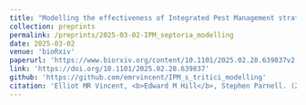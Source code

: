 ```yaml
---
title: "Modelling the effectiveness of Integrated Pest Management strategies for the control of *Septoria tritici*"
collection: preprints
permalink: /preprints/2025-03-02-IPM_septoria_modelling
date: 2025-03-02
venue: 'bioRxiv'
paperurl: 'https://www.biorxiv.org/content/10.1101/2025.02.28.639837v2.full.pdf'
link: 'https://doi.org/10.1101/2025.02.28.639837'
github: 'https://github.com/emrvincent/IPM_s_tritici_modelling'
citation: 'Elliot MR Vincent, <b>Edward M Hill</b>, Stephen Parnell. (2025). &quot;Modelling the effectiveness of Integrated Pest Management strategies for the control of <i>Septoria tritici</i>.&quot; <i>bioRxiv</i>. doi: 10.1101/2025.02.28.639837.'
---
```

